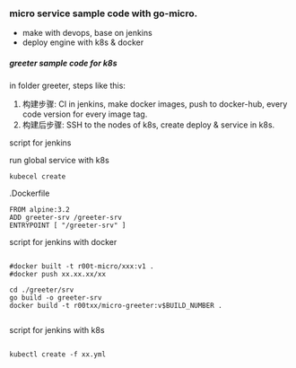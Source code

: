 ### micro service sample code with go-micro.

- make with devops, base on jenkins
- deploy engine with k8s & docker



##### greeter sample code for k8s
in folder greeter, steps like this:
1.  构建步骤:   CI in jenkins, make docker images, push to docker-hub, every code version for every image tag.
2.  构建后步骤:  SSH to the nodes of k8s, create deploy & service in k8s.

script for jenkins

run global service with k8s
```
kubecel create
```

.Dockerfile
```shell
FROM alpine:3.2
ADD greeter-srv /greeter-srv
ENTRYPOINT [ "/greeter-srv" ]
```

script for jenkins with docker
```shell

#docker built -t r00t-micro/xxx:v1 .
#docker push xx.xx.xx/xx

cd ./greeter/srv
go build -o greeter-srv
docker build -t r00txx/micro-greeter:v$BUILD_NUMBER .


```


script for jenkins with k8s
```shell

kubectl create -f xx.yml

```


